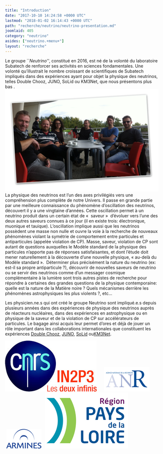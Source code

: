 ```yaml
---
title: "Introduction"
date: "2017-10-10 14:24:58 +0000 UTC"
lastmod: "2018-01-02 16:14:43 +0000 UTC"
path: "recherche/neutrino/neutrino-presentation.md"
joomlaid: 405
category: "neutrino"
asides: ["neutrino.+menu+"]
layout: "recherche"
---
```

Le groupe \`\`_Neutrino_'', constitué en 2016, est né de la volonté du laboratoire Subatech de renforcer ses activités en sciences fondamentales. Une volonté qu’illustrait le nombre croissant de scientifiques de Subatech impliqués dans des expériences ayant pour objet la physique des neutrinos, telles Double Chooz, JUNO, SoLid ou KM3Net, que nous présentons plus bas . ![photo group2](images/group/photo_group2.png "Some of the group members (Sept 2017) ")La physique des neutrinos est l’un des axes privilégiés vers une compréhension plus complète de notre Univers. Il passe en grande partie par une meilleure connaissance du phénomène d’oscillation des neutrinos, découvert il y a une vingtaine d’années. Cette oscillation permet à un neutrino produit dans un certain état de «  saveur »  d’évoluer vers l’une des deux autres saveurs connues à ce jour (il en existe trois: électronique, muonique et tauique). L’oscillation implique aussi que les neutrinos possèdent une masse non nulle et ouvre la voie à la recherche de nouveaux phénomènes violant la symétrie de comportement entre particules et antiparticules (appelée violation de CP). Masse, saveur, violation de CP sont autant de questions auxquelles le Modèle standard de la physique des particules n’apporte pas de réponses satisfaisantes, et dont l’étude doit mener naturellement à la découverte d’une nouvelle physique, « au-delà du Modèle standard ».  Déterminer plus précisément la nature du neutrino (ex: est-il sa propre antiparticule ?), découvrir de nouvelles saveurs de neutrino ou se servir des neutrinos comme d’un messager cosmique complémentaire à la lumière sont trois autres pistes de recherche pour répondre à certaines des grandes questions de la physique contemporaine: quelle est la nature de la Matière noire ? Quels mécanismes derrière les phénomènes astrophysiques les plus violents ?, etc... 

Les physicien.ne.s qui ont créé le groupe Neutrino sont impliqué.e.s depuis plusieurs années dans des expériences de physique des neutrinos auprès de réacteurs nucléaires, dans des expériences en astrophysique ou en physique de la saveur et de la violation de CP sur accélérateurs de particules. Le bagage ainsi acquis leur permet d’ores et déjà de jouer un rôle important dans les collaborations internationales que constituent les expériences [Double Chooz](index.php?option=com_content&view=article&id=415:doublechooz-fr&catid=60:neutrino-recherche&lang=fr-FR&Itemid=420), [JUNO](index.php?option=com_content&view=article&id=416:juno-experiment-fr&catid=60:neutrino-recherche&lang=fr-FR&Itemid=420), [SoLid](index.php?option=com_content&view=article&id=414:solid-2&catid=60:neutrino-recherche&lang=fr-FR&Itemid=420) ou[KM3Net](index.php?option=com_content&view=article&id=426:la-collaboration-km3net&catid=60:neutrino-recherche&lang=fr-FR&Itemid=420). 

[![logo in2p3](images/logo_in2p3.jpg)](http://www.in2p3.fr)      [![logoANR](images/logoANR.gif)](http://www.agence-nationale-recherche.fr)         [![armines logo](images/armines_logo.png)](https://www.armines.net)   [![logo paysLoire](images/logo_paysLoire.png)](http://www.paysdelaloire.fr)
